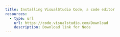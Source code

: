 ```yaml
---
title: Installing VisualStudio Code, a code editor
resources:
  - type: url
    url: https://code.visualstudio.com/Download
    description: Download link for Node
---
```


